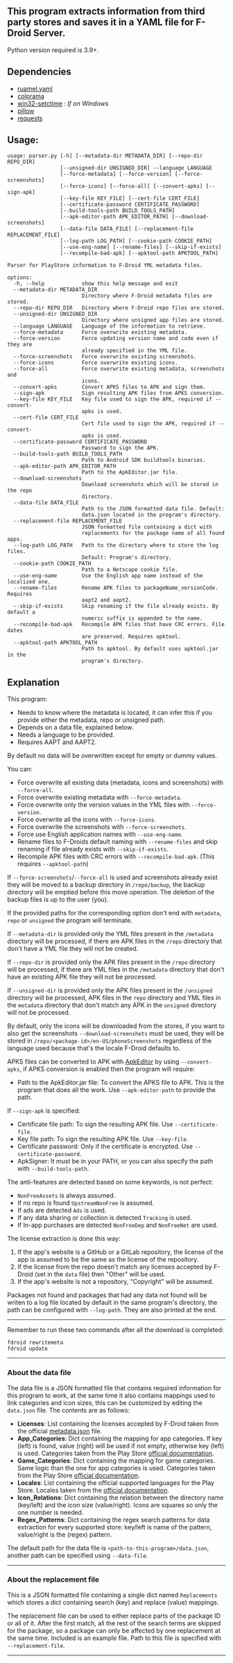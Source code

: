 ## This program extracts information from third party stores and saves it in a YAML file for F-Droid Server.

Python version required is 3.9+.

Dependencies
-------------------------

- [ruamel.yaml](https://sourceforge.net/projects/ruamel-yaml)
- [colorama](https://github.com/tartley/colorama)
- [win32-setctime](https://github.com/Delgan/win32-setctime) : *If on Windows*
- [pillow](https://github.com/python-pillow/Pillow)
- [requests](https://github.com/psf/requests)

Usage:
-------------------------

```console
usage: parser.py [-h] [--metadata-dir METADATA_DIR] [--repo-dir REPO_DIR]
                 [--unsigned-dir UNSIGNED_DIR] --language LANGUAGE
                 [--force-metadata] [--force-version] [--force-screenshots]
                 [--force-icons] [--force-all] [--convert-apks] [--sign-apk]
                 [--key-file KEY_FILE] [--cert-file CERT_FILE]
                 [--certificate-password CERTIFICATE_PASSWORD]
                 [--build-tools-path BUILD_TOOLS_PATH]
                 [--apk-editor-path APK_EDITOR_PATH] [--download-screenshots]
                 [--data-file DATA_FILE] [--replacement-file REPLACEMENT_FILE]
                 [--log-path LOG_PATH] [--cookie-path COOKIE_PATH]
                 [--use-eng-name] [--rename-files] [--skip-if-exists]
                 [--recompile-bad-apk] [--apktool-path APKTOOL_PATH]

Parser for PlayStore information to F-Droid YML metadata files.

options:
  -h, --help            show this help message and exit
  --metadata-dir METADATA_DIR
                        Directory where F-Droid metadata files are stored.
  --repo-dir REPO_DIR   Directory where F-Droid repo files are stored.
  --unsigned-dir UNSIGNED_DIR
                        Directory where unsigned app files are stored.
  --language LANGUAGE   Language of the information to retrieve.
  --force-metadata      Force overwrite existing metadata.
  --force-version       Force updating version name and code even if they are
                        already specified in the YML file.
  --force-screenshots   Force overwrite existing screenshots.
  --force-icons         Force overwrite existing icons.
  --force-all           Force overwrite existing metadata, screenshots and
                        icons.
  --convert-apks        Convert APKS files to APK and sign them.
  --sign-apk            Sign resulting APK files from APKS conversion.
  --key-file KEY_FILE   Key file used to sign the APK, required if --convert-
                        apks is used.
  --cert-file CERT_FILE
                        Cert file used to sign the APK, required if --convert-
                        apks is used.
  --certificate-password CERTIFICATE_PASSWORD
                        Password to sign the APK.
  --build-tools-path BUILD_TOOLS_PATH
                        Path to Android SDK buildtools binaries.
  --apk-editor-path APK_EDITOR_PATH
                        Path to the ApkEditor.jar file.
  --download-screenshots
                        Download screenshots which will be stored in the repo
                        directory.
  --data-file DATA_FILE
                        Path to the JSON formatted data file. Default:
                        data.json located in the program's directory.
  --replacement-file REPLACEMENT_FILE
                        JSON formatted file containing a dict with
                        replacements for the package name of all found apps.
  --log-path LOG_PATH   Path to the directory where to store the log files.
                        Default: Program's directory.
  --cookie-path COOKIE_PATH
                        Path to a Netscape cookie file.
  --use-eng-name        Use the English app name instead of the localized one.
  --rename-files        Rename APK files to packageName_versionCode. Requires
                        aapt2 and aapt2.
  --skip-if-exists      Skip renaming if the file already exists. By default a
                        numeric suffix is appended to the name.
  --recompile-bad-apk   Recompile APK files that have CRC errors. File dates
                        are preserved. Requires apktool.
  --apktool-path APKTOOL_PATH
                        Path to apktool. By default uses apktool.jar in the
                        program's directory.
```

Explanation
-------------------------

This program:

* Needs to know where the metadata is located, it can infer this if you provide either the metadata, repo or unsigned
  path.
* Depends on a data file, explained below.
* Needs a language to be provided.
* Requires AAPT and AAPT2.

By default no data will be overwritten except for empty or dummy values.

You can:

- Force overwrite all existing data (metadata, icons and screenshots) with `--force-all`.
- Force overwrite existing metadata with `--force-metadata`.
- Force overwrite only the version values in the YML files with `--force-version`.
- Force overwrite all the icons with `--force-icons`.
- Force overwrite the screenshots with `--force-screenshots`.
- Force use English application names with `--use-eng-name`.
- Rename files to F-Droids default naming with `--rename-files` and skip renaming if file already exists
  with `--skip-if-exists`.
- Recompile APK files with CRC errors with `--recompile-bad-apk`. (This requires `--apktool-path`)

If `--force-screenshots`/`--force-all` is used and screenshots already exist they will be moved to a backup directory
in `/repo/backup`, the backup directory will be emptied before this move operation.
The deletion of the backup files is up to the user (you).

If the provided paths for the corresponding option don't end with `metadata`, `repo` or `unsigned` the program will
terminate.

If `--metadata-dir` is provided only the YML files present in the `/metadata` directory will be processed, if there
are APK files in the `/repo` directory that don't have a YML file they will not be created.

If `--repo-dir` is provided only the APK files present in the `/repo` directory will be processed, if there are YML
files in the `/metadata` directory that don't have an existing APK file they will not be processed.

If `--unsigned-dir` is provided only the APK files present in the `/unsigned` directory will be processed, APK
files in the `repo` directory and YML files in the `metadata` directory that don't match any APK in the `unsigned`
directory will not be processed.

By default, only the icons will be downloaded from the stores, if you want to also get the
screenshots `--download-screenshots` must be used, they will be stored in `/repo/<package-id>/en-US/phoneScreenshots`
regardless of the language used because that's the locale F-Droid defaults to.

APKS files can be converted to APK with [ApkEditor][4] by using `--convert-apks`, if APKS conversion is enabled
then the program will require:

- Path to the ApkEditor.jar file: To convert the APKS file to APK. This is the program that does all the work.
  Use `--apk-editor-path` to provide the path.

If `--sign-apk` is specified:

- Certificate file path: To sign the resulting APK file. Use `--certificate-file`.
- Key file path: To sign the resulting APK file. Use `--key-file`.
- Certificate password: Only if the certificate is encrypted. Use `--certificate-password`.
- ApkSigner: It must be in your PATH, or you can also specify the path with `--build-tools-path`.

The anti-features are detected based on some keywords, is not perfect:

* `NonFreeAssets` is always assumed.
* If no repo is found `UpstreamNonFree` is assumed.
* If ads are detected `Ads` is used.
* If any data sharing or collection is detected `Tracking` is used.
* If In-app purchases are detected `NonFreeDep` and `NonFreeNet` are used.

The license extraction is done this way:

1. If the app's website is a GitHub or a GitLab repository, the license of the app is assumed to be the same as the
   license of the repository.
2. If the license from the repo doesn't match any licenses accepted by F-Droid (set in the `data` file) then "Other"
   will be used.
3. If the app's website is not a repository, "Copyright" will be assumed.

Packages not found and packages that had any data not found will be writen to a log file located by default in the same
program's directory, the path can be configured with `--log-path`.
They are also printed at the end.

-------------------------

Remember to run these two commands after all the download is completed:

```console
fdroid rewritemeta
fdroid update
```

-------------------------

### About the data file

The data file is a JSON formatted file that contains required information for this program to work, at the same time it
also contains mappings used to link categories and icon sizes, this can be customized by editing the `data.json` file.
The contents are as follows:

* **Licenses**: List containing the licenses accepted by F-Droid taken from the official [metadata.json][1] file.
* **App_Categories**: Dict containing the mapping for app categories. If key (left) is found, value (right) will be used
  if not empty, otherwise key (left) is used. Categories taken from the Play Store [official documentation][2].
* **Game_Categories**: Dict containing the mapping for game categories. Same logic than the one for app categories is
  used. Categories taken from the Play Store [official documentation][2].
* **Locales**: List containing the official supported languages for the Play Store. Locales taken from
  the [official documentation][3].
* **Icon_Relations**: Dict containing the relation between the directory name (key/left) and
  the icon size (value/right). Icons are squares so only the one number is needed.
* **Regex_Patterns**: Dict containing the regex search patterns for data extraction for every supported store: key/left
  is name of the pattern, value/right is the (regex) pattern.

The default path for the data file is `<path-to-this-program>/data.json`, another path can be specified
using `--data-file`.

-------------------------

### About the replacement file

This is a JSON formatted file containing a single dict named `Replacements` which stores a dict containing search (key)
and replace (value) mappings.

The replacement file can be used to either replace parts of the package ID or all of it. After the first match, all the
rest of the search terms are skipped for the package, so a package can only be affected by one replacement at the same
time.
Included is an example file. Path to this file is specified with `--replacement-file`.

-------------------------

[1]: https://gitlab.com/fdroid/fdroiddata/-/blob/master/schemas/metadata.json

[2]: https://support.google.com/googleplay/android-developer/answer/9859673?hl=en

[3]: https://support.google.com/googleplay/android-developer/table/4419860?hl=en

[4]: https://github.com/REAndroid/APKEditor
